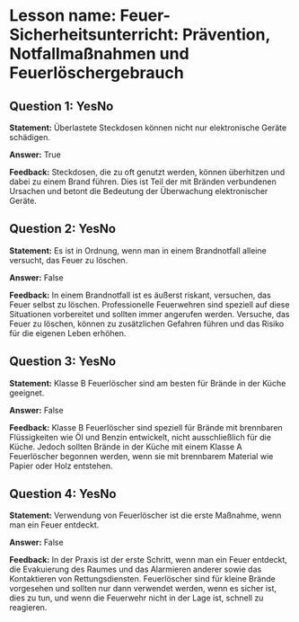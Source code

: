 # Lesson name: Feuer-Sicherheitsunterricht: Prävention, Notfallmaßnahmen und Feuerlöschergebrauch

## Question 1: YesNo

**Statement:** Überlastete Steckdosen können nicht nur elektronische Geräte schädigen.

**Answer:** True

**Feedback:**
Steckdosen, die zu oft genutzt werden, können überhitzen und dabei zu einem Brand führen. Dies ist Teil der mit Bränden verbundenen Ursachen und betont die Bedeutung der Überwachung elektronischer Geräte.


## Question 2: YesNo

**Statement:** Es ist in Ordnung, wenn man in einem Brandnotfall alleine versucht, das Feuer zu löschen.

**Answer:** False

**Feedback:**
In einem Brandnotfall ist es äußerst riskant, versuchen, das Feuer selbst zu löschen. Professionelle Feuerwehren sind speziell auf diese Situationen vorbereitet und sollten immer angerufen werden. Versuche, das Feuer zu löschen, können zu zusätzlichen Gefahren führen und das Risiko für die eigenen Leben erhöhen.


## Question 3: YesNo

**Statement:** Klasse B Feuerlöscher sind am besten für Brände in der Küche geeignet.

**Answer:** False

**Feedback:**
Klasse B Feuerlöscher sind speziell für Brände mit brennbaren Flüssigkeiten wie Öl und Benzin entwickelt, nicht ausschließlich für die Küche. Jedoch sollten Brände in der Küche mit einem Klasse A Feuerlöscher begonnen werden, wenn sie mit brennbarem Material wie Papier oder Holz entstehen.


## Question 4: YesNo

**Statement:** Verwendung von Feuerlöscher ist die erste Maßnahme, wenn man ein Feuer entdeckt.

**Answer:** False

**Feedback:**
In der Praxis ist der erste Schritt, wenn man ein Feuer entdeckt, die Evakuierung des Raumes und das Alarmieren anderer sowie das Kontaktieren von Rettungsdiensten. Feuerlöscher sind für kleine Brände vorgesehen und sollten nur dann verwendet werden, wenn es sicher ist, dies zu tun, und wenn die Feuerwehr nicht in der Lage ist, schnell zu reagieren.

